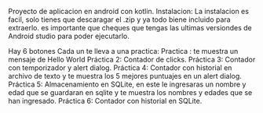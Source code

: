Proyecto de aplicacion en android con kotlin.
Instalacion:
La instalacion es facil, solo tienes que descaragar el .zip y ya todo biene incluido para extraerlo.
es importante que cheques que tengas las ultimas versiondes de Android studio para poder ejecutarlo.

Hay 6 botones Cada un te lleva a una practica:
Practica : te muestra un mensaje de Hello World
Práctica 2: Contador de clicks. 
Práctica 3: Contador con temporizador y alert dialog. 
Práctica 4: Contador con historial en archivo de texto y te muestra los 5 mejores puntuajes en un alert dialog. 
Práctica 5: Almacenamiento en SQLite, en este le ingresaras un nombre y edad que se guardaran en sqlite y te muestra los nombres y edades que se han ingresado. 
Práctica 6: Contador con historial en SQLite. 

